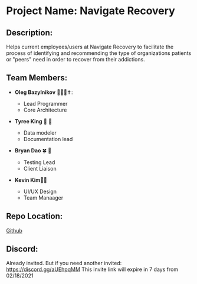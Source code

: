 
# Project Name: **Navigate Recovery**	
## Description:
Helps current employees/users at Navigate Recovery to
facilitate the process of identifying and recommending the type of 
organizations patients or "peers" need in order to recover from their
addictions.
## Team Members:
* **Oleg Bazylnikov** :turtle::man_farmer::latin_cross::
	* Lead Programmer
	* Core Architecture

 * **Tyree King** 👑 🤴
	* Data modeler
	* Documentation lead

* **Bryan Dao** :four_leaf_clover: :goat:
	* Testing Lead
	* Client Liaison
	
* **Kevin Kim**🍕🍙
	* UI/UX Design
	* Team Manaager
	
	
## Repo Location: 
[Github](https://github.com/Team-Avatar-21/navigate_recovery_platform.git)	

##  Discord: 
Already invited. But if you need another invited: https://discord.gg/aUEhpqMM
This invite link will expire in 7 days from 02/18/2021
	


	
